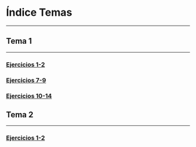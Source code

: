 # Índice Temas
-------------

## Tema 1
---------

### [Ejercicios 1-2](https://github.com/oskyar/InfraestructuraVirtual/blob/master/Ejercicios30092013.md#)

### [Ejercicios 7-9](https://github.com/oskyar/InfraestructuraVirtual/blob/master/Ejercicios04102013.md#)

### [Ejercicios 10-14](https://github.com/oskyar/InfraestructuraVirtual/blob/master/Ejercicios07102013.md#)


## Tema 2
---------

### [Ejercicios 1-2](https://github.com/oskyar/InfraestructuraVirtual/blob/master/Tema2/Ejercicios1y2.md)